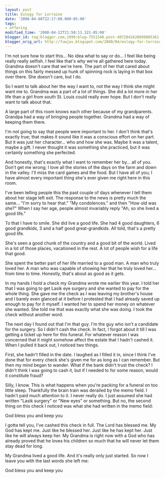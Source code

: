 ```yaml
---
layout: post
title: Eulogy for Lorraine
date: '2008-04-08T22:17:00.000-05:00'
tags:
- offering
modified_time: '2008-04-22T21:50:11.321-05:00'
blogger_id: tag:blogger.com,1999:blog-7551548.post-4072841620699805361
blogger_orig_url: http://fuwjax.blogspot.com/2008/04/eulogy-for-lorraine.html
---
```


I'm not sure how to start this... No idea what to say or do... I feel like being really really selfish. I feel like that's why we're all gathered here today. Grandma doesn't care that we're here. The part of her that cared about things on this fairly messed up hunk of spinning rock is laying in that box over there. She doesn't care, but I do.

So I want to talk about her the way I want to, not the way I think she might want me to. Grandma was a part of a lot of things. She did a lot more in her life than a girl from south St. Louis could really ever hope. But I don't really want to talk about that.

A large part of this room knows each other because of my grandparents. Grandpa had a way of bringing people together. Grandma had a way of keeping them there.

I'm not going to say that people were important to her. I don't think that's exactly true; that makes it sound like it was a conscious effort on her part. But it was just her character... who and how she was. Maybe it was a talent, maybe a gift. I never thought it was something she practiced, but it was certainly something she perfected.

And honestly, that's exactly what I want to remember her by... all of you. Don't get me wrong; I love all the stories of the days on the farm and down in the valley. I'll miss the card games and the food. But I have all of you; I have almost every important thing she's ever given me right here in this room.

I've been telling people this the past couple of days whenever I tell them about her stage left exit. The response to the news is pretty much the same... "I'm sorry to hear that." "My condolences." and then "How old was she?" When I say her age, people almost invariably reply "Ah, so she lived a good life."

To that I have to smile. She did live a good life. She had 4 good daughters, 6 good grandkids, 3 and a half good great-grandkids. All told, that's a pretty good life.

She's seen a good chunk of the country and a good bit of the world. Lived in a lot of those places, vacationed in the rest. A lot of people wish for a life that good.

She spent the better part of her life married to a good man. A man who truly loved her. A man who was capable of showing her that he truly loved her... from time to time. Honestly, that's about as good as it gets.

In my hands I hold a check my Grandma wrote me earlier this year. I told her that I was going to get Lasik eye surgery and she wanted to pay for the whole thing. She gave me the check as I was leaving my brother's house and I barely even glanced at it before I protested that I had already saved up enough to pay for it myself. I wanted her to spend her money on whatever she wanted. She told me that was exactly what she was doing. I took the check without another word.

The next day I found out that I'm that guy. I'm the guy who isn't a candidate for the surgery. So I didn't cash the check. In fact, I forgot about it till I was getting a ticket up here for this funeral. For whatever reason I was concerned that it might somehow affect the estate that I hadn't cashed it. When I pulled it back out, I noticed two things.

First, she hadn't filled in the date. I laughed as I filled it in, since I think I've done that for every check she's given me for as long as I can remember. But then my mind began to wander. What if the bank didn't trust the check? I didn't think I was going to cash it, but if I needed to for some reason, would it constitute fraud?

Silly, I know. This is what happens when you're packing for a funeral on too little sleep. Thankfully the brain train was derailed by the memo field. I hadn't paid much attention to it. I never really do. I just assumed she had written "Lasik surgery" or "New eyes" or something. But no, the second thing on this check I noticed was what she had written in the memo field:

God bless you and keep you

I gotta tell you, I've cashed this check in full. The Lord has blessed me. My God has kept me. Just like he blessed her. Just like he has kept her. Just like he will always keep her. My Grandma is right now with a God who has already proved that he loves his children so much that he will never let them stay dead for long.

My Grandma lived a good life. And it's really only just started. So now I leave you with the last words she left me:

God bless you and keep you